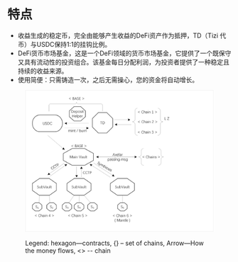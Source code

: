 # 特点

* 收益生成的稳定币，完全由能够产生收益的DeFi资产作为抵押，TD（Tizi 代币）与USDC保持1:1的挂钩比例。
* &#x20;DeFi货币市场基金，这是一个DeFi领域的货币市场基金，它提供了一个既保守又具有流动性的投资组合。该基金每日分配利润，为投资者提供了一种稳定且持续的收益来源。
* &#x20;使用简便：只需铸造一次，之后无需操心，您的资金将自动增长。

<figure><img src="../../.gitbook/assets/f357efcb46bdb3fc02dbf3aa496086f.png" alt=""><figcaption><p>Legend: hexagon—contracts, {} – set of chains, Arrow—How the money flows, &#x3C;> -- chain</p></figcaption></figure>
